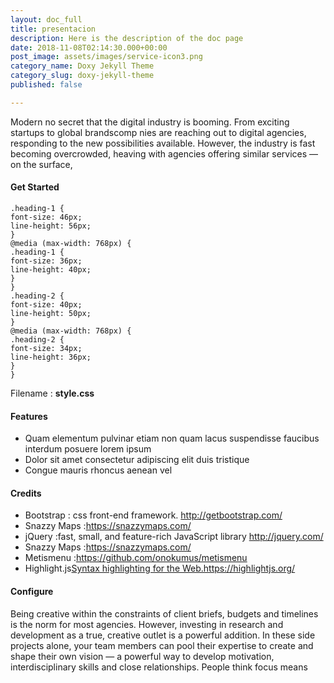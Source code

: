 ```yaml
---
layout: doc_full
title: presentacion
description: Here is the description of the doc page
date: 2018-11-08T02:14:30.000+00:00
post_image: assets/images/service-icon3.png
category_name: Doxy Jekyll Theme
category_slug: doxy-jekyll-theme
published: false

---
```

<p>Modern  no secret that the digital industry is booming. From exciting startups to global brandscomp nies are reaching out to digital agencies, responding to the new possibilities available. However, the industry is fast becoming overcrowded, heaving with agencies offering similar services — on the surface, </p>
<h4 class="heading-4">Get Started</h4>
<pre><code class="language-css">.heading-1 {
font-size: 46px;
line-height: 56px;
}
@media (max-width: 768px) {
.heading-1 {
font-size: 36px;
line-height: 40px;
}
}
.heading-2 {
font-size: 40px;
line-height: 50px;
}
@media (max-width: 768px) {
.heading-2 {
font-size: 34px;
line-height: 36px;
}
}</code></pre>
<p>Filename : <strong>style.css</strong></p>
<h4 class="heading-4">Features 
</h4>
<ul class="unorder-list">
    <li>Quam elementum pulvinar etiam non quam lacus suspendisse faucibus interdum posuere lorem ipsum</li>
    <li>Dolor sit amet consectetur adipiscing elit duis tristique </li>
    <li>Congue mauris rhoncus aenean vel </li>
</ul>
<h4 class="heading-4">Credits</h4>
<ul class="order-list">
    <li>Bootstrap : css front-end framework. <a href="#">http://getbootstrap.com/</a></li>
    <li>Snazzy Maps :<a href="#">https://snazzymaps.com/</a></li>
    <li>jQuery :fast, small, and feature-rich JavaScript library <a href="#">http://jquery.com/</a></li>
    <li>Snazzy Maps :<a href="#">https://snazzymaps.com/</a></li>
    <li>Metismenu :<a href="#">https://github.com/onokumus/metismenu</a></li>
    <li>Highlight.js<a href="#">Syntax highlighting for the Web.https://highlightjs.org/</a></li>
</ul>
<h4 class="heading-4">Configure</h4>
<p>Being creative within the constraints of client briefs, budgets and timelines is the norm for most agencies. However, investing in research and development as a true, creative outlet is a powerful addition. In these side projects alone, your team members can pool their expertise to create and shape their own vision — a powerful way to develop motivation, interdisciplinary skills and close relationships. People think focus means
</p>